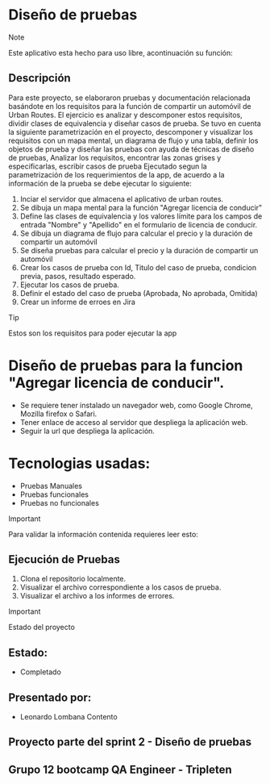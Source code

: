 # Diseño de pruebas
> [!NOTE]
> Este aplicativo esta hecho para uso libre, acontinuación su función:

## Descripción
Para este proyecto, se elaboraron pruebas y documentación relacionada basándote en los requisitos para la función de compartir un automóvil de Urban Routes. El ejercicio es analizar y descomponer estos requisitos, dividir clases de equivalencia y diseñar casos de prueba. Se tuvo en cuenta la siguiente parametrización en el proyecto, descomponer y visualizar los requisitos con un mapa mental, un diagrama de flujo y una tabla, definir los objetos de prueba y diseñar las pruebas con ayuda de técnicas de diseño de pruebas, Analizar los requisitos, encontrar las zonas grises y especificarlas, escribir casos de prueba
Ejecutado segun la parametrización de los requerimientos de la app, de acuerdo a la información de la prueba se debe ejecutar lo siguiente:

1. Inciar el servidor que almacena el aplicativo de urban routes.
2. Se dibuja un mapa mental para la función "Agregar licencia de conducir"
3. Define las clases de equivalencia y los valores límite para los campos de entrada "Nombre" y "Apellido" en el formulario de licencia de conducir.
4. Se dibuja un diagrama de flujo para calcular el precio y la duración de compartir un automóvil
5. Se diseña pruebas para calcular el precio y la duración de compartir un automóvil
6. Crear los casos de prueba con Id, Titulo del caso de prueba, condicion previa, pasos, resultado esperado.
7. Ejecutar los casos de prueba.
8. Definir el estado del caso de prueba (Aprobada, No aprobada, Omitida)
9. Crear un informe de erroes en Jira

> [!TIP]
> Estos son los requisitos para poder ejecutar la app

# Diseño de pruebas para la funcion "Agregar licencia de conducir".
- Se requiere tener instalado un navegador web, como Google Chrome, Mozilla firefox o Safari.
- Tener enlace de acceso al servidor que despliega la aplicación web.
- Seguir la url que despliega la aplicación.

# Tecnologias usadas:
- Pruebas Manuales
- Pruebas funcionales
- Pruebas no funcionales

> [!IMPORTANT]
> Para validar la información contenida requieres leer esto:

## Ejecución de Pruebas 
1. Clona el repositorio localmente.
2. Visualizar el archivo correspondiente a los casos de prueba.
3. Visualizar el archivo a los informes de errores.

> [!IMPORTANT]
> Estado del proyecto

## Estado:
- Completado

## Presentado por:
- Leonardo Lombana Contento

## Proyecto parte del sprint 2 - Diseño de pruebas
## Grupo 12 bootcamp QA Engineer - Tripleten
